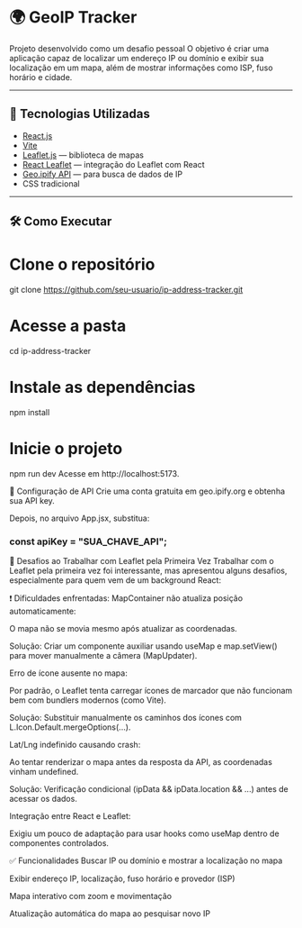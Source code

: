 # 🌍 GeoIP Tracker

Projeto desenvolvido como um desafio pessoal O objetivo é criar uma aplicação capaz de localizar um endereço IP ou domínio e exibir sua localização em um mapa, além de mostrar informações como ISP, fuso horário e cidade.

---

## 🚀 Tecnologias Utilizadas

- [React.js](https://reactjs.org/)
- [Vite](https://vitejs.dev/)
- [Leaflet.js](https://leafletjs.com/) — biblioteca de mapas
- [React Leaflet](https://react-leaflet.js.org/) — integração do Leaflet com React
- [Geo.ipify API](https://geo.ipify.org/) — para busca de dados de IP
- CSS tradicional 

---

## 🛠️ Como Executar


# Clone o repositório
git clone https://github.com/seu-usuario/ip-address-tracker.git

# Acesse a pasta
cd ip-address-tracker

# Instale as dependências
npm install

# Inicie o projeto
npm run dev
Acesse em http://localhost:5173.

🔑 Configuração de API
Crie uma conta gratuita em geo.ipify.org e obtenha sua API key.

Depois, no arquivo App.jsx, substitua:

### const apiKey = "SUA_CHAVE_API";

🧩 Desafios ao Trabalhar com Leaflet pela Primeira Vez
Trabalhar com o Leaflet pela primeira vez foi interessante, mas apresentou alguns desafios, especialmente para quem vem de um background React:

❗ Dificuldades enfrentadas:
MapContainer não atualiza posição automaticamente:

O mapa não se movia mesmo após atualizar as coordenadas.

Solução: Criar um componente auxiliar usando useMap e map.setView() para mover manualmente a câmera (MapUpdater).

Erro de ícone ausente no mapa:

Por padrão, o Leaflet tenta carregar ícones de marcador que não funcionam bem com bundlers modernos (como Vite).

Solução: Substituir manualmente os caminhos dos ícones com L.Icon.Default.mergeOptions(...).

Lat/Lng indefinido causando crash:

Ao tentar renderizar o mapa antes da resposta da API, as coordenadas vinham undefined.

Solução: Verificação condicional (ipData && ipData.location && ...) antes de acessar os dados.


Integração entre React e Leaflet:

Exigiu um pouco de adaptação para usar hooks como useMap dentro de componentes controlados.

✅ Funcionalidades
Buscar IP ou domínio e mostrar a localização no mapa

Exibir endereço IP, localização, fuso horário e provedor (ISP)

Mapa interativo com zoom e movimentação

Atualização automática do mapa ao pesquisar novo IP

